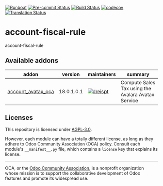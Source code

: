 
[![Runboat](https://img.shields.io/badge/runboat-Try%20me-875A7B.png)](https://runboat.odoo-community.org/builds?repo=OCA/account-fiscal-rule&target_branch=18.0)
[![Pre-commit Status](https://github.com/OCA/account-fiscal-rule/actions/workflows/pre-commit.yml/badge.svg?branch=18.0)](https://github.com/OCA/account-fiscal-rule/actions/workflows/pre-commit.yml?query=branch%3A18.0)
[![Build Status](https://github.com/OCA/account-fiscal-rule/actions/workflows/test.yml/badge.svg?branch=18.0)](https://github.com/OCA/account-fiscal-rule/actions/workflows/test.yml?query=branch%3A18.0)
[![codecov](https://codecov.io/gh/OCA/account-fiscal-rule/branch/18.0/graph/badge.svg)](https://codecov.io/gh/OCA/account-fiscal-rule)
[![Translation Status](https://translation.odoo-community.org/widgets/account-fiscal-rule-18-0/-/svg-badge.svg)](https://translation.odoo-community.org/engage/account-fiscal-rule-18-0/?utm_source=widget)

<!-- /!\ do not modify above this line -->

# account-fiscal-rule

account-fiscal-rule

<!-- /!\ do not modify below this line -->

<!-- prettier-ignore-start -->

[//]: # (addons)

Available addons
----------------
addon | version | maintainers | summary
--- | --- | --- | ---
[account_avatax_oca](account_avatax_oca/) | 18.0.1.0.1 | [![dreispt](https://github.com/dreispt.png?size=30px)](https://github.com/dreispt) | Compute Sales Tax using the Avalara Avatax Service

[//]: # (end addons)

<!-- prettier-ignore-end -->

## Licenses

This repository is licensed under [AGPL-3.0](LICENSE).

However, each module can have a totally different license, as long as they adhere to Odoo Community Association (OCA)
policy. Consult each module's `__manifest__.py` file, which contains a `license` key
that explains its license.

----
OCA, or the [Odoo Community Association](http://odoo-community.org/), is a nonprofit
organization whose mission is to support the collaborative development of Odoo features
and promote its widespread use.
